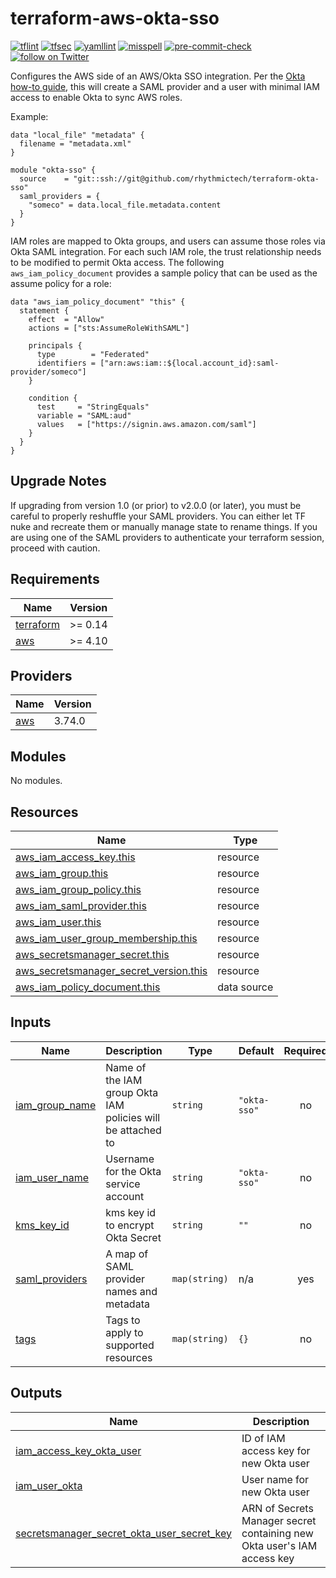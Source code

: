 # terraform-aws-okta-sso

[![tflint](https://github.com/rhythmictech/terraform-aws-okta-sso/workflows/tflint/badge.svg?branch=master&event=push)](https://github.com/rhythmictech/terraform-aws-okta-sso/actions?query=workflow%3Atflint+event%3Apush+branch%3Amaster)
[![tfsec](https://github.com/rhythmictech/terraform-aws-okta-sso/workflows/tfsec/badge.svg?branch=master&event=push)](https://github.com/rhythmictech/terraform-aws-okta-sso/actions?query=workflow%3Atfsec+event%3Apush+branch%3Amaster)
[![yamllint](https://github.com/rhythmictech/terraform-aws-okta-sso/workflows/yamllint/badge.svg?branch=master&event=push)](https://github.com/rhythmictech/terraform-aws-okta-sso/actions?query=workflow%3Ayamllint+event%3Apush+branch%3Amaster)
[![misspell](https://github.com/rhythmictech/terraform-aws-okta-sso/workflows/misspell/badge.svg?branch=master&event=push)](https://github.com/rhythmictech/terraform-aws-okta-sso/actions?query=workflow%3Amisspell+event%3Apush+branch%3Amaster)
[![pre-commit-check](https://github.com/rhythmictech/terraform-aws-okta-sso/workflows/pre-commit-check/badge.svg?branch=master&event=push)](https://github.com/rhythmictech/terraform-aws-okta-sso/actions?query=workflow%3Apre-commit-check+event%3Apush+branch%3Amaster)
<a href="https://twitter.com/intent/follow?screen_name=RhythmicTech"><img src="https://img.shields.io/twitter/follow/RhythmicTech?style=social&logo=twitter" alt="follow on Twitter"></a>

Configures the AWS side of an AWS/Okta SSO integration. Per the [Okta how-to guide](https://saml-doc.okta.com/SAML_Docs/How-to-Configure-SAML-2.0-for-Amazon-Web-Service), this will create a SAML provider and a user with minimal IAM access to enable Okta to sync AWS roles.

Example:

```
data "local_file" "metadata" {
  filename = "metadata.xml"
}

module "okta-sso" {
  source    = "git::ssh://git@github.com/rhythmictech/terraform-okta-sso"
  saml_providers = {
    "someco" = data.local_file.metadata.content
  }
}
```

IAM roles are mapped to Okta groups, and users can assume those roles via Okta SAML integration. For each such IAM role, the trust relationship needs to be modified to permit Okta access. The following `aws_iam_policy_document` provides a sample policy that can be used as the assume policy for a role:

```
data "aws_iam_policy_document" "this" {
  statement {
    effect  = "Allow"
    actions = ["sts:AssumeRoleWithSAML"]

    principals {
      type        = "Federated"
      identifiers = ["arn:aws:iam::${local.account_id}:saml-provider/someco"]
    }

    condition {
      test     = "StringEquals"
      variable = "SAML:aud"
      values   = ["https://signin.aws.amazon.com/saml"]
    }
  }
}
```

## Upgrade Notes
If upgrading from version 1.0 (or prior) to v2.0.0 (or later), you must be careful to properly reshuffle your SAML providers. You can either let TF nuke and recreate them or manually manage state to rename things. If you are using one of the SAML providers to authenticate your terraform session, proceed with caution.

<!-- BEGINNING OF PRE-COMMIT-TERRAFORM DOCS HOOK -->
## Requirements

| Name | Version |
|------|---------|
| <a name="requirement_terraform"></a> [terraform](#requirement\_terraform) | >= 0.14 |
| <a name="requirement_aws"></a> [aws](#requirement\_aws) | >= 4.10 |

## Providers

| Name | Version |
|------|---------|
| <a name="provider_aws"></a> [aws](#provider\_aws) | 3.74.0 |

## Modules

No modules.

## Resources

| Name | Type |
|------|------|
| [aws_iam_access_key.this](https://registry.terraform.io/providers/hashicorp/aws/latest/docs/resources/iam_access_key) | resource |
| [aws_iam_group.this](https://registry.terraform.io/providers/hashicorp/aws/latest/docs/resources/iam_group) | resource |
| [aws_iam_group_policy.this](https://registry.terraform.io/providers/hashicorp/aws/latest/docs/resources/iam_group_policy) | resource |
| [aws_iam_saml_provider.this](https://registry.terraform.io/providers/hashicorp/aws/latest/docs/resources/iam_saml_provider) | resource |
| [aws_iam_user.this](https://registry.terraform.io/providers/hashicorp/aws/latest/docs/resources/iam_user) | resource |
| [aws_iam_user_group_membership.this](https://registry.terraform.io/providers/hashicorp/aws/latest/docs/resources/iam_user_group_membership) | resource |
| [aws_secretsmanager_secret.this](https://registry.terraform.io/providers/hashicorp/aws/latest/docs/resources/secretsmanager_secret) | resource |
| [aws_secretsmanager_secret_version.this](https://registry.terraform.io/providers/hashicorp/aws/latest/docs/resources/secretsmanager_secret_version) | resource |
| [aws_iam_policy_document.this](https://registry.terraform.io/providers/hashicorp/aws/latest/docs/data-sources/iam_policy_document) | data source |

## Inputs

| Name | Description | Type | Default | Required |
|------|-------------|------|---------|:--------:|
| <a name="input_iam_group_name"></a> [iam\_group\_name](#input\_iam\_group\_name) | Name of the IAM group Okta IAM policies will be attached to | `string` | `"okta-sso"` | no |
| <a name="input_iam_user_name"></a> [iam\_user\_name](#input\_iam\_user\_name) | Username for the Okta service account | `string` | `"okta-sso"` | no |
| <a name="input_kms_key_id"></a> [kms\_key\_id](#input\_kms\_key\_id) | kms key id to encrypt Okta Secret | `string` | `""` | no |
| <a name="input_saml_providers"></a> [saml\_providers](#input\_saml\_providers) | A map of SAML provider names and metadata | `map(string)` | n/a | yes |
| <a name="input_tags"></a> [tags](#input\_tags) | Tags to apply to supported resources | `map(string)` | `{}` | no |

## Outputs

| Name | Description |
|------|-------------|
| <a name="output_iam_access_key_okta_user"></a> [iam\_access\_key\_okta\_user](#output\_iam\_access\_key\_okta\_user) | ID of IAM access key for new Okta user |
| <a name="output_iam_user_okta"></a> [iam\_user\_okta](#output\_iam\_user\_okta) | User name for new Okta user |
| <a name="output_secretsmanager_secret_okta_user_secret_key"></a> [secretsmanager\_secret\_okta\_user\_secret\_key](#output\_secretsmanager\_secret\_okta\_user\_secret\_key) | ARN of Secrets Manager secret containing new Okta user's IAM access key |
<!-- END OF PRE-COMMIT-TERRAFORM DOCS HOOK -->
